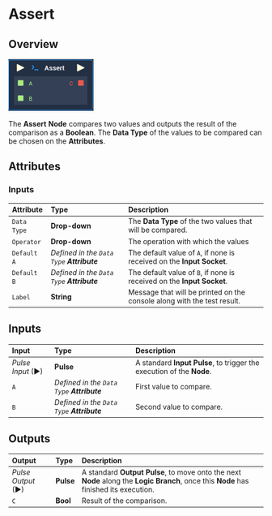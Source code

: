 # Assert

## Overview

![The Assert Node.](../../.gitbook/assets/node-assert.png)

The **Assert** **Node** compares two values and outputs the result of the comparison as a **Boolean**. The **Data Type** of the values to be compared can be chosen on the **Attributes**.

## Attributes

### Inputs

| Attribute | Type | Description |
| :--- | :--- | :--- |
| `Data Type` | **Drop-down** | The **Data Type** of the two values that will be compared. |
| `Operator` | **Drop-down** | The operation with which the values |
| `Default A` | _Defined in the `Data Type` **Attribute**_ | The default value of `A`, if none is received on the **Input Socket**. |
| `Default B` | _Defined in the `Data Type` **Attribute**_ | The default value of `B`, if none is received on the **Input Socket**. |
| `Label` | **String** | Message that will be printed on the console along with the test result. |

## Inputs

| Input | Type | Description |
| :--- | :--- | :--- |
| _Pulse Input_ \(►\) | **Pulse** | A standard **Input Pulse**, to trigger the execution of the **Node**. |
| `A` | _Defined in the `Data Type` **Attribute**_ | First value to compare. |
| `B` | _Defined in the `Data Type` **Attribute**_ | Second value to compare. |

## Outputs

| Output | Type | Description |
| :--- | :--- | :--- |
| _Pulse Output_ \(►\) | **Pulse** | A standard **Output Pulse**, to move onto the next **Node** along the **Logic Branch**, once this **Node** has finished its execution. |
| `C` | **Bool** | Result of the comparison. |

